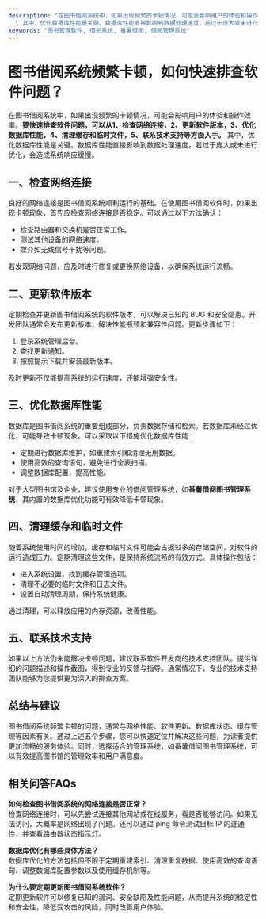 ```yaml
---
description: "在图书借阅系统中，如果出现频繁的卡顿情况，可能会影响用户的体验和操作效率。**要快速排查软件问题，可以从1、检查网络连接，2、更新软件版本，3、优化数据库性能，4、清理缓存和临时文件，5、联系技术支持等方面入手。**\
  \ 其中，优化数据库性能是关键。数据库性能直接影响到数据处理速度，若过于庞大或未进行优化，会造成系统响应缓慢。"
keywords: "图书管理软件, 借书系统, 番薯借阅, 借阅管理系统"
---
```

# 图书借阅系统频繁卡顿，如何快速排查软件问题？

在图书借阅系统中，如果出现频繁的卡顿情况，可能会影响用户的体验和操作效率。**要快速排查软件问题，可以从1、检查网络连接，2、更新软件版本，3、优化数据库性能，4、清理缓存和临时文件，5、联系技术支持等方面入手。** 其中，优化数据库性能是关键。数据库性能直接影响到数据处理速度，若过于庞大或未进行优化，会造成系统响应缓慢。

## **一、检查网络连接**

良好的网络连接是图书借阅系统顺利运行的基础。在使用图书借阅软件时，如果出现卡顿现象，首先应检查网络连接是否稳定。可以通过以下方法确认：

- 检查路由器和交换机是否正常工作。
- 测试其他设备的网络速度。
- 媒介如无线信号干扰等问题。

若发现网络问题，应及时进行修复或更换网络设备，以确保系统运行流畅。

## **二、更新软件版本**

定期检查并更新图书借阅系统的软件版本，可以解决已知的 BUG 和安全隐患。开发团队通常会发布更新版本，解决性能瓶颈和兼容性问题。更新步骤如下：

1. 登录系统管理后台。
2. 查找更新通知。
3. 按照提示下载并安装最新版本。

及时更新不仅能提高系统的运行速度，还能增强安全性。

## **三、优化数据库性能**

数据库是图书借阅系统的重要组成部分，负责数据存储和检索。若数据库未经过优化，可能导致卡顿现象。可以采取以下措施优化数据库性能：

- 定期进行数据库维护，如重建索引和清理无用数据。
- 使用高效的查询语句，避免进行全表扫描。
- 调整数据库配置，提高性能。

对于大型图书馆及企业，建议使用专业的借阅管理系统，如**番薯借阅图书管理系统**，其内置的数据库优化功能可有效降低卡顿现象。

## **四、清理缓存和临时文件**

随着系统使用时间的增加，缓存和临时文件可能会占据过多的存储空间，对软件的运行造成压力。定期清理这些文件，是保持系统流畅的有效方式。具体操作包括：

- 进入系统设置，找到缓存管理选项。
- 清理不必要的临时文件和日志文件。
- 设置自动清理周期，保持系统健康。

通过清理，可以释放应用的内存资源，改善性能。

## **五、联系技术支持**

如果以上方法仍未能解决卡顿问题，建议联系软件开发商的技术支持团队。提供详细的问题描述和操作截图，得到专业的反馈与指导。通常情况下，专业的技术支持团队能够为您提供更为深入的排查方案。

## **总结与建议**

图书借阅系统频繁卡顿的问题，通常与网络性能、软件更新、数据库状态、缓存管理等因素有关。通过上述五个步骤，您可以快速定位并解决这些问题，为读者提供更加流畅的服务体验。同时，选择适合的管理系统，如番薯借阅图书管理系统，可以有效提高图书馆的管理效率和用户满意度。

## 相关问答FAQs

**如何检查图书借阅系统的网络连接是否正常？**  
检查网络连接时，可以先尝试连接其他网站或在线服务，看是否能够访问。如果无法访问，大概率是网络出现了问题。还可以通过 ping 命令测试目标 IP 的连通性，并查看路由器状态指示灯。

**数据库优化有哪些具体方法？**  
数据库优化的方法包括但不限于定期重建索引、清理重复数据、使用高效的查询语句、调整数据库配置参数以及使用缓存机制等。

**为什么要定期更新图书借阅系统软件？**  
定期更新软件可以修复已知的漏洞、安全缺陷及性能问题，从而提升系统的稳定性和安全性，降低受攻击的风险，同时改善用户体验。
